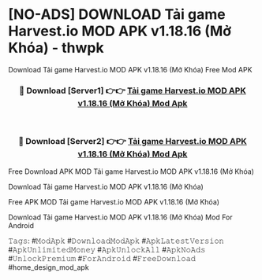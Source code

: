 # [NO-ADS] DOWNLOAD Tải game Harvest.io MOD APK v1.18.16 (Mở Khóa) - thwpk
Download Tải game Harvest.io MOD APK v1.18.16 (Mở Khóa) Free Mod APK

<div align="center">
<h3>🔴 Download [Server1] 👉👉 <a href="https://apk-comot.site?title=Tải_game_Harvest.io_MOD_APK_v1.18.16_(Mở_Khóa)">Tải game Harvest.io MOD APK v1.18.16 (Mở Khóa) Mod Apk</a></h3><br>

<h3>🔴 Download [Server2] 👉👉 <a href="https://apk-comot.site?title=Tải_game_Harvest.io_MOD_APK_v1.18.16_(Mở_Khóa)">Tải game Harvest.io MOD APK v1.18.16 (Mở Khóa) Mod Apk</a></h3>
</div>


Free Download APK MOD Tải game Harvest.io MOD APK v1.18.16 (Mở Khóa)

Download Tải game Harvest.io MOD APK v1.18.16 (Mở Khóa) 

Free APK MOD Tải game Harvest.io MOD APK v1.18.16 (Mở Khóa) 

Download Tải game Harvest.io MOD APK v1.18.16 (Mở Khóa) Mod For Android

𝚃𝚊𝚐𝚜: #𝙼𝚘𝚍𝙰𝚙𝚔 #𝙳𝚘𝚠𝚗𝚕𝚘𝚊𝚍𝙼𝚘𝚍𝙰𝚙𝚔 #𝙰𝚙𝚔𝙻𝚊𝚝𝚎𝚜𝚝𝚅𝚎𝚛𝚜𝚒𝚘𝚗 #𝙰𝚙𝚔𝚄𝚗𝚕𝚒𝚖𝚒𝚝𝚎𝚍𝙼𝚘𝚗𝚎𝚢 #𝙰𝚙𝚔𝚄𝚗𝚕𝚘𝚌𝚔𝙰𝚕𝚕 #𝙰𝚙𝚔𝙽𝚘𝙰𝚍𝚜 #𝚄𝚗𝚕𝚘𝚌𝚔𝙿𝚛𝚎𝚖𝚒𝚞𝚖 #𝙵𝚘𝚛𝙰𝚗𝚍𝚛𝚘𝚒𝚍 #𝙵𝚛𝚎𝚎𝙳𝚘𝚠𝚗𝚕𝚘𝚊𝚍 #home_design_mod_apk